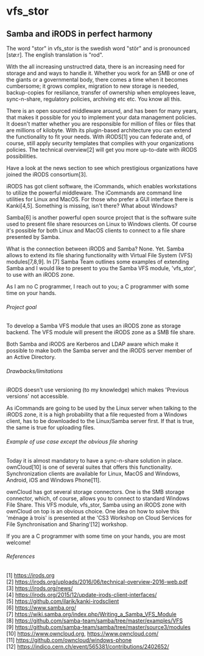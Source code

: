 # vfs_stor
## Samba and iRODS in perfect harmony

The word "stor" in vfs_stor is the swedish word "stör" and is pronounced [stø:r]. The english translation is "rod".

With the all increasing unstructred data, there is an increasing need for storage and and ways to handle it. Whether you work for an SMB or one of the giants or a governmental body, there comes a time when it becomes cumbersome; it grows complex, migration to new storage is needed, backup-copies for resiliance, transfer of ownership when employees leave, sync-n-share, regulatory policies, archiving etc etc. You know all this.

There is an open sourced middleware around, and has been for many years, that makes it possible for you to implement your data management policies. It doesn't matter whether you are responsible for million of files or files that are millions of kilobyte. With its plugin-based architecture you can extend the functionality to fit your needs. With iRODS[1] you can federate and, of course, still apply security templates that complies with your organizations policies. The technical overview[2] will get you more up-to-date with iRODS possibilities.

Have a look at the news section to see which prestigious organizations have joined the iRODS consortium[3].

iRODS has got client software, the iCommands, which enables workstations to utilize the powerful middleware. The iCommands are command line utilities for Linux and MacOS. For those who prefer a GUI interface there is Kanki[4,5]. Something is missing, isn't there? What about Windows?

Samba[6] is another powerful open source project that is the software suite used to present file share resources on Linux to Windows clients. Of course it's possible for both Linux and MacOS clients to connect to a file share presented by Samba.

What is the connection between iRODS and Samba? None. Yet. Samba allows to extend its file sharing functionality with Virtual File System (VFS) modules[7,8,9]. In [7] Samba Team outlines some examples of extending Samba and I would like to present to you the Samba VFS module, 'vfs_stor', to use with an iRODS zone.

As I am no C programmer, I reach out to you; a C programmer with some time on your hands.


###### Project goal
To develop a Samba VFS module that uses an iRODS zone as storage backend. The VFS module will present the iRODS zone as a SMB file share.

Both Samba and iRODS are Kerberos and LDAP aware which make it possible to make both the Samba server and the iRODS server member of an Active Directory.

###### Drawbacks/limitations
iRODS doesn't use versioning (to my knowledge) which makes 'Previous versions' not accessible.

As iCommands are going to be used by the Linux server when talking to the iRODS zone, it is a high probability that a file requested from a Windows client, has to be downloaded to the Linux/Samba server first. If that is true, the same is true for uploading files.

###### Example of use case except the obvious file sharing
Today it is almost mandatory to have a sync-n-share solution in place. ownCloud[10] is one of several suites that offers this functionality. Synchronization clients are available for Linux, MacOS and Windows, Android, iOS and Windows Phone[11].

ownCloud has got several storage connectors. One is the SMB storage connector, which, of course, allows you to connect to standard Windows File Share. This VFS module, vfs_stor, Samba using an iRODS zone with ownCloud on top is an obvious choice. One idea on how to solve this 'ménage à trois' is presented at the 'CS3 Workshop on Cloud Services for File Synchronisation and Sharing'[12] workshop.

If you are a C programmer with some time on your hands, you are most welcome!

###### References
[1] https://irods.org \
[2] https://irods.org/uploads/2016/06/technical-overview-2016-web.pdf \
[3] https://irods.org/news/ \
[4] https://irods.org/2015/12/update-irods-client-interfaces/ \
[5] https://github.com/ilarik/kanki-irodsclient \
[6] https://www.samba.org/ \
[7] https://wiki.samba.org/index.php/Writing_a_Samba_VFS_Module \
[8] https://github.com/samba-team/samba/tree/master/examples/VFS \
[9] https://github.com/samba-team/samba/tree/master/source3/modules \
[10] https://www.owncloud.org, https://www.owncloud.com/ \
[11] https://github.com/owncloud/windows-phone \
[12] https://indico.cern.ch/event/565381/contributions/2402652/
